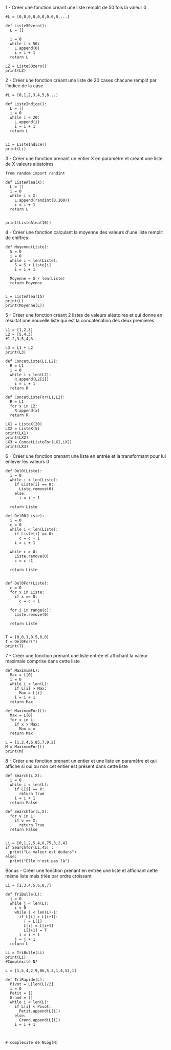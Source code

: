 1 - Créer une fonction créant une liste remplit de 50 fois la valeur 0

```
#L = [0,0,0,0,0,0,0,0,0,...]

def Liste50zero():
  L = []

  i = 0
  while i < 50:
    L.append(0)
    i = i + 1
  return L

LZ = Liste50zero()
print(LZ)
```

2 - Créer une fonction créant une liste de 20 cases chacune remplit par l’indice de la case 

```
#L = [0,1,2,3,4,5,6...]

def ListeIndice():
  L = []
  i = 0
  while i < 20:
    L.append(i)
    i = i + 1
  return L


Li = ListeIndice()
print(Li)
```

3 - Créer une fonction prenant un entier X en paramètre et créant une liste de X valeurs aléatoires 

```
from random import randint

def ListeAlea(X):
  L = []
  i = 0
  while i < X:
    L.append(randint(0,100))
    i = i + 1
  return L


print(ListeAlea(10))
```

4 - Créer une fonction calculant la moyenne des valeurs d'une liste remplit de chiffres

```
def Moyenne(Liste):
  S = 0
  i = 0
  while i < len(Liste):
    S = S + Liste[i]
    i = i + 1
  
  Moyenne = S / len(Liste)
  return Moyenne


L = ListeAlea(15)
print(L)
print(Moyenne(L))
```

5 - Créer une fonction créant 2 listes de valeurs aléatoires et qui donne en résultat une nouvelle liste qui est la concaténation des deux premieres

```
L1 = [1,2,3]
L2 = [5,4,3]
#1,2,3,5,4,3

L3 = L1 + L2
print(L3)
```

```
def ConcatListe(L1,L2):
  R = L1
  i = 0
  while i < len(L2):
    R.append(L2[i]) 
    i = i + 1
  return R

def ConcatListeFor(L1,L2):
  R = L1
  for x in L2:
    R.append(x) 
  return R

LX1 = ListeX(20)
LX2 = ListeX(5)
print(LX1)
print(LX2)
LX3 = ConcatListeFor(LX1,LX2)
print(LX3)
```

6 - Créer une fonction prenant une liste en entrée et la transformant pour lui enlever les valeurs 0

```
def Del0(Liste):
  i = 0
  while i < len(Liste):
    if Liste[i] == 0:
      Liste.remove(0)
    else:
      i = i + 1

  return Liste

def Del00(Liste):
  i = 0
  c = 0
  while i < len(Liste):
    if Liste[i] == 0:
      c = c + 1
    i = i + 1

  while c > 0:
    Liste.remove(0)
    c = c -1

  return Liste


def Del0For(Liste):
  c = 0
  for x in Liste:
    if x == 0:
      c = c + 1

  for i in range(c):
    Liste.remove(0)

  return Liste


T = [0,0,1,0,5,0,0]
T = Del0For(T)
print(T)
```

7 - Créer une fonction prenant une liste entrée et affichant la valeur maximale comprise dans cette liste

```
def Maximum(L):
  Max = L[0]
  i = 0
  while i < len(L):
    if L[i] > Max:
      Max = L[i]
    i = i + 1
  return Max

def MaximumFor(L):
  Max = L[0]
  for x in L:
    if x > Max:
      Max = x
  return Max

L = [1,2,4,6,85,7,9,2]
M = MaximumFor(L)
print(M)
```

8 - Créer une fonction prenant un entier et une liste en paramètre et qui affiche si oui ou non cet entier est présent dans cette liste

```
def Search(L,X):
  i = 0 
  while i < len(L):
    if L[i] == X:
      return True
    i = i + 1
  return False

def Searchfor(L,X):
  for v in L:
    if v == X:
      return True
  return False


Li = [0,1,2,5,4,8,75,3,2,4]
if Searchfor(Li,45) :
  print("La valeur est dedans")
else:
  print("Elle n'est pas là")
```

Bonus - Créer une fonction prenant en entrée une liste et affichant cette même liste mais triée par ordre croissant

```
Li = [1,3,4,5,6,8,7]

def TriBulle(L):
  j = 0
  while j < len(L):
    i = 0
    while i < len(L)-1:
      if L[i] > L[i+1]:
        T = L[i]
        L[i] = L[i+1]
        L[i+1] = T
      i = i + 1
    j = j + 1
  return L

Li = TriBulle(Li)
print(Li)
#Compléxité N²
```
```
L = [1,5,4,2,9,86,5,2,1,4,52,1]

def TriRapide(L):
  Pivot = L[len(L)/2]
  i = 0 
  Petit = []
  Grand = []
  while i < len(L):
    if L[i] < Pivot:
      Petit.append(L[i])
    else:
      Grand.append(L[i])
    i = i + 1



# complexité de NLog(N)
```



